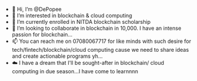 - 👋 Hi, I’m @DePopee
- 👀 I’m interested in blockchain & cloud computing 
- 🌱 I’m currently enrolled in NITDA blockchain scholarship 
- 💞️ I’m looking to collaborate in blockchain in 10,000. I have an intense passion for blockchain...
- 📫 You can reach me on 07080067717 for like minds with such desire for tech/fintech/blockchain/cloud computing cause we need to share ideas and create actionable programs yh...
- ☁️ I have a dream that I'll be sought-after in blockchain/ cloud computing in due season...I have come to learnnnn

<!---
DePopee/DePopee is a ✨ special ✨ repository because its `README.md` (this file) appears on your GitHub profile.
You can click the Preview link to take a look at your changes.
--->
